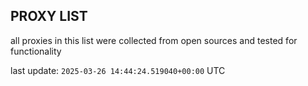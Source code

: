 ## PROXY LIST

all proxies in this list were collected from open sources and tested for functionality

last update: `2025-03-26 14:44:24.519040+00:00` UTC